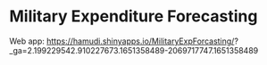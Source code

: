 # Military Expenditure Forecasting
Web app: https://hamudi.shinyapps.io/MilitaryExpForcasting/?
_ga=2.199229542.910227673.1651358489-2069717747.1651358489
